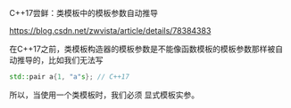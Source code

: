 C++17尝鲜：类模板中的模板参数自动推导

<https://blog.csdn.net/zwvista/article/details/78384383> 



在C++17之前，类模板构造器的模板参数是不能像函数模板的模板参数那样被自动推导的，比如我们无法写 

```c++
std::pair a{1, "a"s}; // C++17
```

所以，当使用一个类模板时，我们必须 显式模板实参。